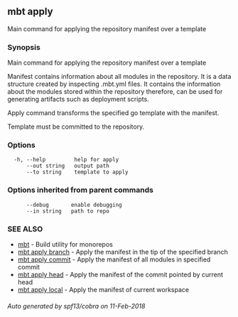 ## mbt apply

Main command for applying the repository manifest over a template

### Synopsis


Main command for applying the repository manifest over a template 

Manifest contains information about all modules in the repository. 
It is a data structure created by inspecting .mbt.yml files.
It contains the information about the modules stored within the repository therefore,
can be used for generating artifacts such as deployment scripts.

Apply command transforms the specified go template with the manifest. 

Template must be committed to the repository.
	

### Options

```
  -h, --help         help for apply
      --out string   output path
      --to string    template to apply
```

### Options inherited from parent commands

```
      --debug       enable debugging
      --in string   path to repo
```

### SEE ALSO
* [mbt](mbt.md)	 - Build utility for monorepos
* [mbt apply branch](mbt_apply_branch.md)	 - Apply the manifest in the tip of the specified branch
* [mbt apply commit](mbt_apply_commit.md)	 - Apply the manifest of all modules in specified commit
* [mbt apply head](mbt_apply_head.md)	 - Apply the manifest of the commit pointed by current head
* [mbt apply local](mbt_apply_local.md)	 - Apply the manifest of current workspace

###### Auto generated by spf13/cobra on 11-Feb-2018

